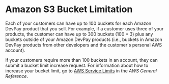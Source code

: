 # Amazon S3 Bucket Limitation<a name="DevPayBucketLimitation"></a>

Each of your customers can have up to 100 buckets for each Amazon DevPay product that you sell\. For example, if a customer uses three of your products, the customer can have up to 300 buckets \(100 \* 3\) plus any buckets outside of your Amazon DevPay products \(i\.e\., buckets in Amazon DevPay products from other developers and the customer's personal AWS account\)\. 

If your customers require more than 100 buckets in an account, they can submit a bucket limit increase request\. For information about how to increase your bucket limit, go to [AWS Service Limits](http://docs.aws.amazon.com/general/latest/gr/aws_service_limits.html) in the *AWS General Reference*\. 